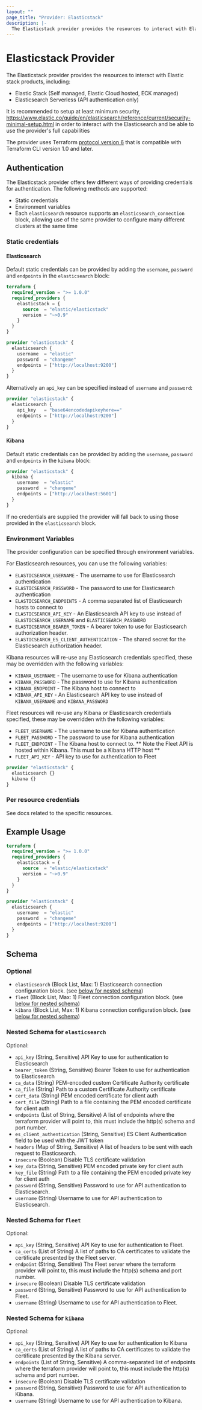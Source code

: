```yaml
---
layout: ""
page_title: "Provider: Elasticstack"
description: |-
  The Elasticstack provider provides the resources to interact with Elastic stack products.
---
```


# Elasticstack Provider

The Elasticstack provider provides the resources to interact with Elastic stack products, including:
* Elastic Stack (Self managed, Elastic Cloud hosted, ECK managed)
* Elasticsearch Serverless (API authentication only)


It is recommended to setup at least minimum security, https://www.elastic.co/guide/en/elasticsearch/reference/current/security-minimal-setup.html
in order to interact with the Elasticsearch and be able to use the provider's full capabilities

The provider uses Terraform [protocol version 6](https://developer.hashicorp.com/terraform/plugin/terraform-plugin-protocol#protocol-version-6) that is compatible with Terraform CLI version 1.0 and later.

## Authentication

The Elasticstack provider offers few different ways of providing credentials for authentication.
The following methods are supported:

* Static credentials
* Environment variables
* Each `elasticsearch` resource supports an `elasticsearch_connection` block, allowing use of the same provider to configure many different clusters at the same time


### Static credentials

#### Elasticsearch

Default static credentials can be provided by adding the `username`, `password` and `endpoints` in the `elasticsearch` block:

```terraform
terraform {
  required_version = ">= 1.0.0"
  required_providers {
    elasticstack = {
      source  = "elastic/elasticstack"
      version = "~>0.9"
    }
  }
}

provider "elasticstack" {
  elasticsearch {
    username  = "elastic"
    password  = "changeme"
    endpoints = ["http://localhost:9200"]
  }
}
```

Alternatively an `api_key` can be specified instead of `username` and `password`:

```terraform
provider "elasticstack" {
  elasticsearch {
    api_key   = "base64encodedapikeyhere=="
    endpoints = ["http://localhost:9200"]
  }
}
```

#### Kibana

Default static credentials can be provided by adding the `username`, `password` and `endpoints` in the `kibana` block:

```terraform
provider "elasticstack" {
  kibana {
    username  = "elastic"
    password  = "changeme"
    endpoints = ["http://localhost:5601"]
  }
}
```

If no credentials are supplied the provider will fall back to using those provided in the `elasticsearch` block.

### Environment Variables

The provider configuration can be specified through environment variables.

For Elasticsearch resources, you can use the following variables:
- `ELASTICSEARCH_USERNAME` - The username to use for Elasticsearch authentication
- `ELASTICSEARCH_PASSWORD` - The password to use for Elasticsearch authentication
- `ELASTICSEARCH_ENDPOINTS` - A comma separated list of Elasticsearch hosts to connect to
- `ELASTICSEARCH_API_KEY` - An Elasticsearch API key to use instead of `ELASTICSEARCH_USERNAME` and `ELASTICSEARCH_PASSWORD`
- `ELASTICSEARCH_BEARER_TOKEN` - A bearer token to use for Elasticsearch authorization header.
- `ELASTICSEARCH_ES_CLIENT_AUTHENTICATION` - The shared secret for the Elasticsearch authorization header.

Kibana resources will re-use any Elasticsearch credentials specified, these may be overridden with the following variables:
- `KIBANA_USERNAME` - The username to use for Kibana authentication
- `KIBANA_PASSWORD` - The password to use for Kibana authentication
- `KIBANA_ENDPOINT` - The Kibana host to connect to
- `KIBANA_API_KEY` - An Elasticsearch API key to use instead of `KIBANA_USERNAME` and `KIBANA_PASSWORD`

Fleet resources will re-use any Kibana or Elasticsearch credentials specified, these may be overridden with the following variables:
- `FLEET_USERNAME` - The username to use for Kibana authentication
- `FLEET_PASSWORD` - The password to use for Kibana authentication
- `FLEET_ENDPOINT` - The Kibana host to connect to. ** Note the Fleet API is hosted within Kibana. This must be a Kibana HTTP host **
- `FLEET_API_KEY` - API key to use for authentication to Fleet

```terraform
provider "elasticstack" {
  elasticsearch {}
  kibana {}
}
```


### Per resource credentials

See docs related to the specific resources.


## Example Usage

```terraform
terraform {
  required_version = ">= 1.0.0"
  required_providers {
    elasticstack = {
      source  = "elastic/elasticstack"
      version = "~>0.9"
    }
  }
}

provider "elasticstack" {
  elasticsearch {
    username  = "elastic"
    password  = "changeme"
    endpoints = ["http://localhost:9200"]
  }
}
```

<!-- schema generated by tfplugindocs -->
## Schema

### Optional

- `elasticsearch` (Block List, Max: 1) Elasticsearch connection configuration block. (see [below for nested schema](#nestedblock--elasticsearch))
- `fleet` (Block List, Max: 1) Fleet connection configuration block. (see [below for nested schema](#nestedblock--fleet))
- `kibana` (Block List, Max: 1) Kibana connection configuration block. (see [below for nested schema](#nestedblock--kibana))

<a id="nestedblock--elasticsearch"></a>
### Nested Schema for `elasticsearch`

Optional:

- `api_key` (String, Sensitive) API Key to use for authentication to Elasticsearch
- `bearer_token` (String, Sensitive) Bearer Token to use for authentication to Elasticsearch
- `ca_data` (String) PEM-encoded custom Certificate Authority certificate
- `ca_file` (String) Path to a custom Certificate Authority certificate
- `cert_data` (String) PEM encoded certificate for client auth
- `cert_file` (String) Path to a file containing the PEM encoded certificate for client auth
- `endpoints` (List of String, Sensitive) A list of endpoints where the terraform provider will point to, this must include the http(s) schema and port number.
- `es_client_authentication` (String, Sensitive) ES Client Authentication field to be used with the JWT token
- `headers` (Map of String, Sensitive) A list of headers to be sent with each request to Elasticsearch.
- `insecure` (Boolean) Disable TLS certificate validation
- `key_data` (String, Sensitive) PEM encoded private key for client auth
- `key_file` (String) Path to a file containing the PEM encoded private key for client auth
- `password` (String, Sensitive) Password to use for API authentication to Elasticsearch.
- `username` (String) Username to use for API authentication to Elasticsearch.


<a id="nestedblock--fleet"></a>
### Nested Schema for `fleet`

Optional:

- `api_key` (String, Sensitive) API Key to use for authentication to Fleet.
- `ca_certs` (List of String) A list of paths to CA certificates to validate the certificate presented by the Fleet server.
- `endpoint` (String, Sensitive) The Fleet server where the terraform provider will point to, this must include the http(s) schema and port number.
- `insecure` (Boolean) Disable TLS certificate validation
- `password` (String, Sensitive) Password to use for API authentication to Fleet.
- `username` (String) Username to use for API authentication to Fleet.


<a id="nestedblock--kibana"></a>
### Nested Schema for `kibana`

Optional:

- `api_key` (String, Sensitive) API Key to use for authentication to Kibana
- `ca_certs` (List of String) A list of paths to CA certificates to validate the certificate presented by the Kibana server.
- `endpoints` (List of String, Sensitive) A comma-separated list of endpoints where the terraform provider will point to, this must include the http(s) schema and port number.
- `insecure` (Boolean) Disable TLS certificate validation
- `password` (String, Sensitive) Password to use for API authentication to Kibana.
- `username` (String) Username to use for API authentication to Kibana.

